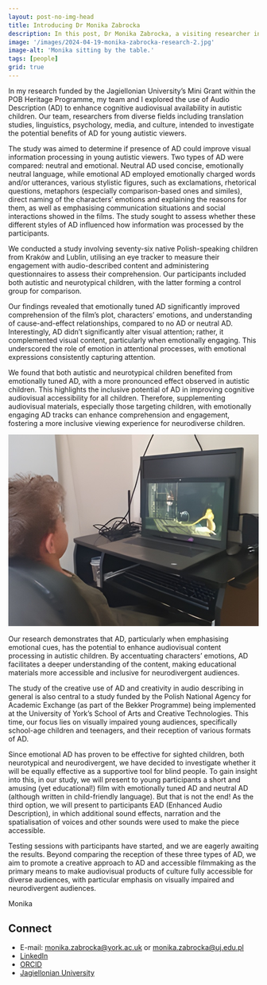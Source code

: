 ```yaml
---
layout: post-no-img-head
title: Introducing Dr Monika Zabrocka
description: In this post, Dr Monika Zabrocka, a visiting researcher in the School of Arts and Creative Technologies (University of York) summarises her work and how it is connected to our EAD project.
image: '/images/2024-04-19-monika-zabrocka-research-2.jpg'
image-alt: 'Monika sitting by the table.'
tags: [people]
grid: true
---
```

 
In my research funded by the Jagiellonian University’s Mini Grant within the POB Heritage Programme, my team and I explored the use of Audio Description (AD) to enhance cognitive audiovisual availability in autistic children. Our team, researchers from diverse fields including translation studies, linguistics, psychology, media, and culture, intended to investigate the potential benefits of AD for young autistic viewers.

The study was aimed to determine if presence of AD could improve visual information processing in young autistic viewers. Two types of AD were compared: neutral and emotional. Neutral AD used concise, emotionally neutral language, while emotional AD employed emotionally charged words and/or utterances, various stylistic figures, such as exclamations, rhetorical questions, metaphors (especially comparison-based ones and similes), direct naming of the characters’ emotions and explaining the reasons for them, as well as emphasising communication situations and social interactions showed in the films. The study sought to assess whether these different styles of AD influenced how information was processed by the participants.

We conducted a study involving seventy-six native Polish-speaking children from Kraków and Lublin, utilising an eye tracker to measure their engagement with audio-described content and administering questionnaires to assess their comprehension. Our participants included both autistic and neurotypical children, with the latter forming a control group for comparison.

Our findings revealed that emotionally tuned AD significantly improved comprehension of the film’s plot, characters’ emotions, and understanding of cause-and-effect relationships, compared to no AD or neutral AD. Interestingly, AD didn’t significantly alter visual attention; rather, it complemented visual content, particularly when emotionally engaging. This underscored the role of emotion in attentional processes, with emotional expressions consistently capturing attention.

We found that both autistic and neurotypical children benefited from emotionally tuned AD, with a more pronounced effect observed in autistic children. This highlights the inclusive potential of AD in improving cognitive audiovisual accessibility for all children. Therefore, supplementing audiovisual materials, especially those targeting children, with emotionally engaging AD tracks can enhance comprehension and engagement, fostering a more inclusive viewing experience for neurodiverse children.

![Child watching TV.](../images/2024-04-19-monika-zabrocka-research-2.jpg)
 
Our research demonstrates that AD, particularly when emphasising emotional cues, has the potential to enhance audiovisual content processing in autistic children. By accentuating characters’ emotions, AD facilitates a deeper understanding of the content, making educational materials more accessible and inclusive for neurodivergent audiences.

The study of the creative use of AD and creativity in audio describing in general is also central to a study funded by the Polish National Agency for Academic Exchange (as part of the Bekker Programme) being implemented at the University of York’s School of Arts and Creative Technologies. This time, our focus lies on visually impaired young audiences, specifically school-age children and teenagers, and their reception of various formats of AD.

Since emotional AD has proven to be effective for sighted children, both neurotypical and neurodivergent, we have decided to investigate whether it will be equally effective as a supportive tool for blind people. To gain insight into this, in our study, we will present to young participants a short and amusing (yet educational!) film with emotionally tuned AD and neutral AD (although written in child-friendly language). But that is not the end! As the third option, we will present to participants EAD (Enhanced Audio Description), in which additional sound effects, narration and the spatialisation of voices and other sounds were used to make the piece accessible.

Testing sessions with participants have started, and we are eagerly awaiting the results. Beyond comparing the reception of these three types of AD, we aim to promote a creative approach to AD and accessible filmmaking as the primary means to make audiovisual products of culture fully accessible for diverse audiences, with particular emphasis on visually impaired and neurodivergent audiences.


Monika

## Connect
- E-mail: <a href="mailto:monika.zabrocka@york.ac.uk">monika.zabrocka@york.ac.uk</a> or <a href="mailto:monika.zabrocka@uj.edu.pl">monika.zabrocka@uj.edu.pl</a>
- [LinkedIn](https://www.linkedin.com/in/monika-zabrocka-348752b3/)
- [ORCID](https://orcid.org/my-orcid)
- [Jagiellonian University](https://przeklad.filg.uj.edu.pl/en_GB/monika-zabrocka-sliwka) 


